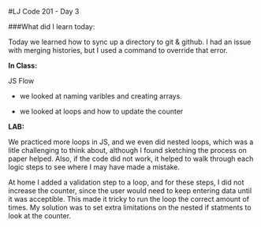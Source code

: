 #LJ Code 201 - Day 3

###What did I learn today:

Today we learned how to sync up a directory to git & github. I had an issue with merging histories, but I used a command to override that error.

**In Class:**

JS Flow

- we looked at naming varibles and creating arrays.

- we looked at loops and how to update the counter

**LAB:**

We practiced more loops in JS, and we even did nested loops, which was a litle challenging to think about, although I found sketching the process on paper helped. Also, if the code did not work, it helped to walk through each logic steps to see where I may have made a mistake.

At home I added a validation step to a loop, and for these steps, I did not increase the counter, since the user would need to keep entering data until it was acceptible. This made it tricky to run the loop the correct amount of times. My solution was to set extra limitations on the nested if statments to look at the counter.





